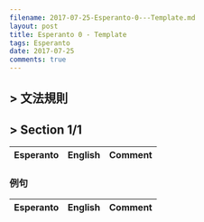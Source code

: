 ```yaml
---
filename: 2017-07-25-Esperanto-0---Template.md
layout: post
title: Esperanto 0 - Template
tags: Esperanto
date: 2017-07-25
comments: true
---
```


## > 文法規則

## > Section 1/1

|Esperanto|English|Comment|
|---|---|---|


### 例句

|Esperanto|English|Comment|
|---|---|---|

